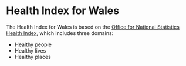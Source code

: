 # Health Index for Wales

The Health Index for Wales is based on the [Office for National Statistics Health Index](https://www.ons.gov.uk/peoplepopulationandcommunity/healthandsocialcare/healthandwellbeing/articles/developingthehealthindexforengland/2015to2018), which includes three domains:

- Healthy people
- Healthy lives
- Healthy places
